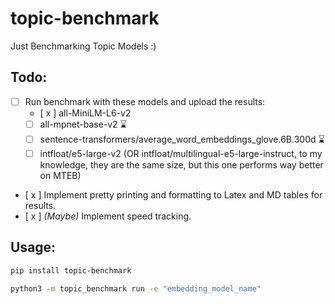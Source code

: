 # topic-benchmark
Just Benchmarking Topic Models :)

## Todo:

 - [ ] Run benchmark with these models and upload the results:
   - [ x ] all-MiniLM-L6-v2
   - [ ] all-mpnet-base-v2 ⌛
   - [ ] sentence-transformers/average_word_embeddings_glove.6B.300d ⌛
   - [ ] intfloat/e5-large-v2 (OR intfloat/multilingual-e5-large-instruct, to my knowledge, they are the same size, but this one performs way better on MTEB)
 - [ x ] Implement pretty printing and formatting to Latex and MD tables for results.
 - [ x ] _(Maybe)_ Implement speed tracking.

## Usage:

```bash
pip install topic-benchmark

python3 -m topic_benchmark run -e "embedding_model_name"
```

